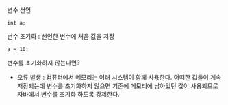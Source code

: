 변수 선언
```
int a;
```

변수 초기화 : 선언한 변수에 처음 값을 저장
```
a = 10;
```

변수를 초기화하지 않는다면?
- 오류 발생 : 컴퓨터에서 메모리는 여러 시스템이 함께 사용한다. 어떠한 값들이 계속 저장되는데 변수를 초기화하지 않으면 기존에 메모리에 남아있던 값이 사용되므로 자바에서 변수를 초기화 하도록 강제한다.
